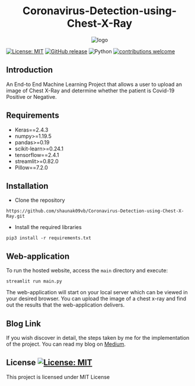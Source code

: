 <h1 align="center">Coronavirus-Detection-using-Chest-X-Ray</h1>

<p align=center>
  <img alt="logo" src="https://cdn-images-1.medium.com/max/1800/0*KhCD7xAfd-iXj4SX">
</p>

[![License: MIT](https://img.shields.io/badge/License-MIT-yellow.svg)](https://opensource.org/licenses/MIT)
[![GitHub release](https://img.shields.io/github/release/shaunak09vb/Coronavirus-Detection-using-Chest-X-Ray?include_prereleases&sort=semver)](https://github.com/shaunak09vb/Coronavirus-Detection-using-Chest-X-Ray/releases/)
![Python](https://img.shields.io/badge/python-v3.8.3+-blue.svg)
[![contributions welcome](https://img.shields.io/badge/contributions-welcome-brightgreen.svg?style=flat)](https://github.com/shaunak09vb/Coronavirus-Detection-using-Chest-X-Ray/issues)

## Introduction
An End-to End Machine Learning Project that allows a user to upload an image of Chest X-Ray and determine whether the patient is Covid-19 Positive or Negative.

## Requirements
- Keras==2.4.3
- numpy>=1.19.5
- pandas>=0.19
- scikit-learn>=0.24.1
- tensorflow==2.4.1
- streamlit>=0.82.0
- Pillow==7.2.0

## Installation

* Clone the repository 

`https://github.com/shaunak09vb/Coronavirus-Detection-using-Chest-X-Ray.git`

* Install the required libraries

`pip3 install -r requirements.txt`

## Web-application

To run the hosted website, access the `main` directory and execute:

`streamlit run main.py`

The web-application will start on your local server which can be viewed in your desired browser. You can upload the image of a chest x-ray and find out the results that the web-application delivers.

## Blog Link

If you wish discover in detail, the steps taken by me for the implementation of the project. You can read my blog on <a href='https://medium.com/geekculture/covid-19-detection-by-analyzing-chest-x-ray-images-i-e693ec21a3cc'>Medium</a>.

## License [![License: MIT](https://img.shields.io/badge/License-MIT-yellow.svg)](https://opensource.org/licenses/MIT)

This project is licensed under MIT License
